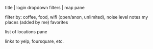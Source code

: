 title | login dropdown
filters | map pane

filter by: coffee, food, wifi (open/anon, unlimited), noise level
notes
my places (added by me)
favorites

list of locations pane

links to yelp, foursquare, etc.
